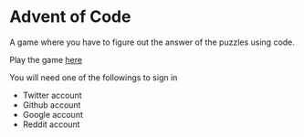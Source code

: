 # Advent of Code
A game where you have to figure out the answer of the puzzles using code.

Play the game [here](https://adventofcode.com)

You will need one of the followings to sign in
- Twitter account
- Github account
- Google account
- Reddit account